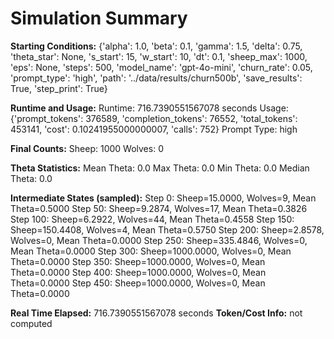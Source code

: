 # Simulation Summary

**Starting Conditions:**
{'alpha': 1.0, 'beta': 0.1, 'gamma': 1.5, 'delta': 0.75, 'theta_star': None, 's_start': 15, 'w_start': 10, 'dt': 0.1, 'sheep_max': 1000, 'eps': None, 'steps': 500, 'model_name': 'gpt-4o-mini', 'churn_rate': 0.05, 'prompt_type': 'high', 'path': '../data/results/churn500b', 'save_results': True, 'step_print': True}

**Runtime and Usage:**
Runtime: 716.7390551567078 seconds
Usage: {'prompt_tokens': 376589, 'completion_tokens': 76552, 'total_tokens': 453141, 'cost': 0.10241955000000007, 'calls': 752}
Prompt Type: high

**Final Counts:**
Sheep: 1000
Wolves: 0

**Theta Statistics:**
Mean Theta: 0.0
Max Theta: 0.0
Min Theta: 0.0
Median Theta: 0.0

**Intermediate States (sampled):**
Step 0: Sheep=15.0000, Wolves=9, Mean Theta=0.5000
Step 50: Sheep=9.2874, Wolves=17, Mean Theta=0.3826
Step 100: Sheep=6.2922, Wolves=44, Mean Theta=0.4558
Step 150: Sheep=150.4408, Wolves=4, Mean Theta=0.5750
Step 200: Sheep=2.8578, Wolves=0, Mean Theta=0.0000
Step 250: Sheep=335.4846, Wolves=0, Mean Theta=0.0000
Step 300: Sheep=1000.0000, Wolves=0, Mean Theta=0.0000
Step 350: Sheep=1000.0000, Wolves=0, Mean Theta=0.0000
Step 400: Sheep=1000.0000, Wolves=0, Mean Theta=0.0000
Step 450: Sheep=1000.0000, Wolves=0, Mean Theta=0.0000

**Real Time Elapsed:** 716.7390551567078 seconds
**Token/Cost Info:** not computed
